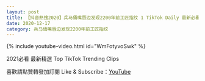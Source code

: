 ```yaml
---
layout: post
title: 【抖音熱搜2020】兵马俑嘴唇边发现2200年前工匠指纹 1 TikTok Daily 最新必看精選合集2020 12 17
date: 2020-12-17
category: 兵马俑嘴唇边发现2200年前工匠指纹
---
```


{% include youtube-video.html id="WmFotyvoSwk" %}

2021必看 最新精選 Top TikTok Trending Clips

喜歡請點贊轉發加訂閱 Like & Subscribe：[YouTube](https://www.youtube.com/channel/UCAoR7VcanIPd04uEq_GIylA/videos)

